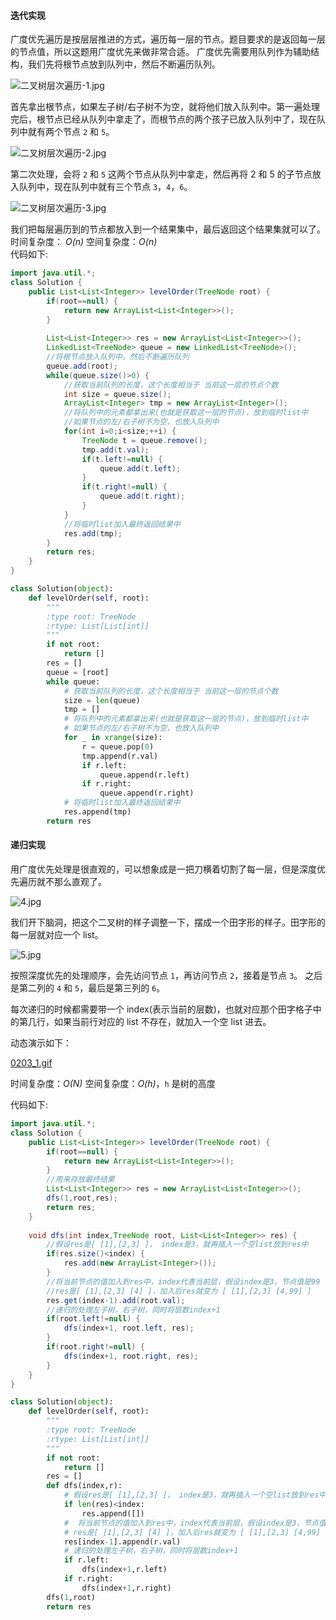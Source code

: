 
#### 迭代实现
广度优先遍历是按层层推进的方式，遍历每一层的节点。题目要求的是返回每一层的节点值，所以这题用广度优先来做非常合适。
广度优先需要用队列作为辅助结构，我们先将根节点放到队列中，然后不断遍历队列。   

![二叉树层次遍历-1.jpg](https://pic.leetcode-cn.com/f3c4f288f91ef62095c5fe6c9132e5efaf774d78ab5a508c4c262a79390a4a3c-%E4%BA%8C%E5%8F%89%E6%A0%91%E5%B1%82%E6%AC%A1%E9%81%8D%E5%8E%86-1.jpg)

   
首先拿出根节点，如果左子树/右子树不为空，就将他们放入队列中。第一遍处理完后，根节点已经从队列中拿走了，而根节点的两个孩子已放入队列中了，现在队列中就有两个节点 ```2``` 和 ```5```。

![二叉树层次遍历-2.jpg](https://pic.leetcode-cn.com/4c26563a26b356ec727a90fd52dd5fea8b0fd5d638b3632383c1c0b376297b4d-%E4%BA%8C%E5%8F%89%E6%A0%91%E5%B1%82%E6%AC%A1%E9%81%8D%E5%8E%86-2.jpg)


第二次处理，会将 ```2``` 和 ```5``` 这两个节点从队列中拿走，然后再将 2 和 5 的子节点放入队列中，现在队列中就有三个节点 ```3```，```4```，```6```。   

![二叉树层次遍历-3.jpg](https://pic.leetcode-cn.com/ffb14166d055e682bab11a985456b6e3281c4089bae8282a5f6f1e9c8c81d8b8-%E4%BA%8C%E5%8F%89%E6%A0%91%E5%B1%82%E6%AC%A1%E9%81%8D%E5%8E%86-3.jpg)


我们把每层遍历到的节点都放入到一个结果集中，最后返回这个结果集就可以了。  
时间复杂度： *O(n)* 
空间复杂度：*O(n)*  
代码如下:
```Java []
import java.util.*;	
class Solution {
	public List<List<Integer>> levelOrder(TreeNode root) {
		if(root==null) {
			return new ArrayList<List<Integer>>();
		}
		
		List<List<Integer>> res = new ArrayList<List<Integer>>();
		LinkedList<TreeNode> queue = new LinkedList<TreeNode>();
		//将根节点放入队列中，然后不断遍历队列
		queue.add(root);
		while(queue.size()>0) {
			//获取当前队列的长度，这个长度相当于 当前这一层的节点个数
			int size = queue.size();
			ArrayList<Integer> tmp = new ArrayList<Integer>();
			//将队列中的元素都拿出来(也就是获取这一层的节点)，放到临时list中
			//如果节点的左/右子树不为空，也放入队列中
			for(int i=0;i<size;++i) {
				TreeNode t = queue.remove();
				tmp.add(t.val);
				if(t.left!=null) {
					queue.add(t.left);
				}
				if(t.right!=null) {
					queue.add(t.right);
				}
			}
			//将临时list加入最终返回结果中
			res.add(tmp);
		}
		return res;
	}
}
```
```Python []
class Solution(object):
	def levelOrder(self, root):
		"""
		:type root: TreeNode
		:rtype: List[List[int]]
		"""
		if not root:
			return []
		res = []
		queue = [root]
		while queue:
			# 获取当前队列的长度，这个长度相当于 当前这一层的节点个数
			size = len(queue)
			tmp = []
			# 将队列中的元素都拿出来(也就是获取这一层的节点)，放到临时list中
			# 如果节点的左/右子树不为空，也放入队列中
			for _ in xrange(size):
				r = queue.pop(0)
				tmp.append(r.val)
				if r.left:
					queue.append(r.left)
				if r.right:
					queue.append(r.right)
			# 将临时list加入最终返回结果中
			res.append(tmp)
		return res
```
   
   
   
#### 递归实现
用广度优先处理是很直观的，可以想象成是一把刀横着切割了每一层，但是深度优先遍历就不那么直观了。    

![4.jpg](https://pic.leetcode-cn.com/1df38946dbf6129193e35a5d1ade36e3c91fc68c702c37def6e7ee15d973388d-4.jpg)


我们开下脑洞，把这个二叉树的样子调整一下，摆成一个田字形的样子。田字形的每一层就对应一个 list。   

![5.jpg](https://pic.leetcode-cn.com/367726d56045ab65cd9bf34af1f4b98408dfa02669c0d2bb88b4aeb53143cf1f-5.jpg)

  
按照深度优先的处理顺序，会先访问节点 ```1```，再访问节点 ```2```，接着是节点 ```3```。
之后是第二列的 ```4``` 和 ```5```，最后是第三列的 ```6```。

每次递归的时候都需要带一个 index(表示当前的层数)，也就对应那个田字格子中的第几行，如果当前行对应的 list 不存在，就加入一个空 list 进去。

动态演示如下：

 [0203_1.gif](https://pic.leetcode-cn.com/aeed09e12573ec00d83663bb4f77562e8904ac58cdb2cbe6e995f2ac33b12934-0203_1.gif)



时间复杂度：*O(N)*
空间复杂度：*O(h)*，`h` 是树的高度    

代码如下:
```Java []
import java.util.*;	
class Solution {
	public List<List<Integer>> levelOrder(TreeNode root) {
		if(root==null) {
			return new ArrayList<List<Integer>>();
		}
		//用来存放最终结果
		List<List<Integer>> res = new ArrayList<List<Integer>>();
		dfs(1,root,res);
		return res;
	}
	
	void dfs(int index,TreeNode root, List<List<Integer>> res) {
		//假设res是[ [1],[2,3] ]， index是3，就再插入一个空list放到res中
		if(res.size()<index) {
			res.add(new ArrayList<Integer>());
		}
		//将当前节点的值加入到res中，index代表当前层，假设index是3，节点值是99
		//res是[ [1],[2,3] [4] ]，加入后res就变为 [ [1],[2,3] [4,99] ]
		res.get(index-1).add(root.val);
		//递归的处理左子树，右子树，同时将层数index+1
		if(root.left!=null) {
			dfs(index+1, root.left, res);
		}
		if(root.right!=null) {
			dfs(index+1, root.right, res);
		}
	}
}
```
```Python []
class Solution(object):
	def levelOrder(self, root):
		"""
		:type root: TreeNode
		:rtype: List[List[int]]
		"""
		if not root:
			return []
		res = []
		def dfs(index,r):
			# 假设res是[ [1],[2,3] ]， index是3，就再插入一个空list放到res中
			if len(res)<index:
				res.append([])
			#  将当前节点的值加入到res中，index代表当前层，假设index是3，节点值是99
			# res是[ [1],[2,3] [4] ]，加入后res就变为 [ [1],[2,3] [4,99] ]
			res[index-1].append(r.val)
			# 递归的处理左子树，右子树，同时将层数index+1
			if r.left:
				dfs(index+1,r.left)
			if r.right:
				dfs(index+1,r.right)
		dfs(1,root)
		return res
```